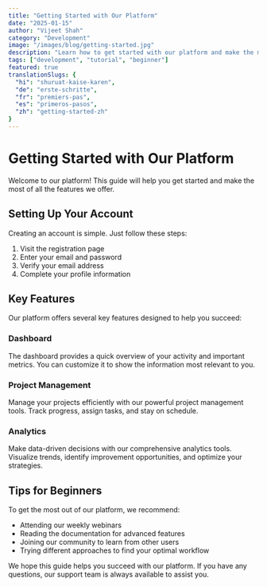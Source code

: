 ```yaml
---
title: "Getting Started with Our Platform"
date: "2025-01-15"
author: "Vijeet Shah"
category: "Development"
image: "/images/blog/getting-started.jpg"
description: "Learn how to get started with our platform and make the most of its features."
tags: ["development", "tutorial", "beginner"]
featured: true
translationSlugs: {
  "hi": "shuruat-kaise-karen",
  "de": "erste-schritte",
  "fr": "premiers-pas",
  "es": "primeros-pasos",
  "zh": "getting-started-zh"
}
---
```


# Getting Started with Our Platform

Welcome to our platform! This guide will help you get started and make the most of all the features we offer.

## Setting Up Your Account

Creating an account is simple. Just follow these steps:

1. Visit the registration page
2. Enter your email and password
3. Verify your email address
4. Complete your profile information

## Key Features

Our platform offers several key features designed to help you succeed:

### Dashboard

The dashboard provides a quick overview of your activity and important metrics. You can customize it to show the information most relevant to you.

### Project Management

Manage your projects efficiently with our powerful project management tools. Track progress, assign tasks, and stay on schedule.

### Analytics

Make data-driven decisions with our comprehensive analytics tools. Visualize trends, identify improvement opportunities, and optimize your strategies.

## Tips for Beginners

To get the most out of our platform, we recommend:

- Attending our weekly webinars
- Reading the documentation for advanced features
- Joining our community to learn from other users
- Trying different approaches to find your optimal workflow

We hope this guide helps you succeed with our platform. If you have any questions, our support team is always available to assist you.